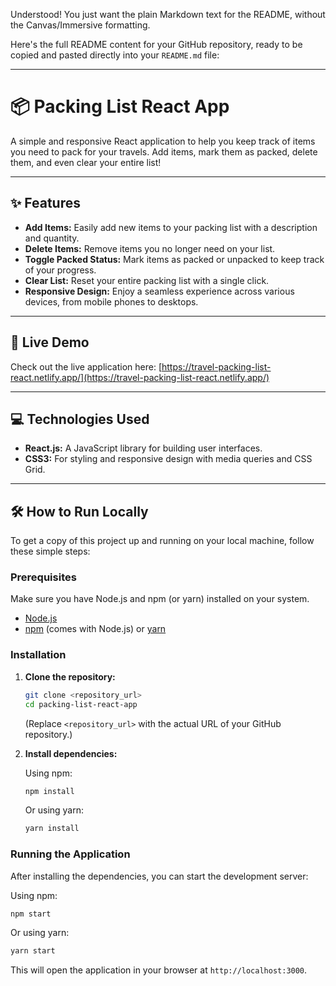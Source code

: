 Understood! You just want the plain Markdown text for the README, without the Canvas/Immersive formatting.

Here's the full README content for your GitHub repository, ready to be copied and pasted directly into your `README.md` file:

---

# 📦 Packing List React App

A simple and responsive React application to help you keep track of items you need to pack for your travels. Add items, mark them as packed, delete them, and even clear your entire list!

---

## ✨ Features

* **Add Items:** Easily add new items to your packing list with a description and quantity.
* **Delete Items:** Remove items you no longer need on your list.
* **Toggle Packed Status:** Mark items as packed or unpacked to keep track of your progress.
* **Clear List:** Reset your entire packing list with a single click.
* **Responsive Design:** Enjoy a seamless experience across various devices, from mobile phones to desktops.

---

## 🚀 Live Demo

Check out the live application here: [https://travel-packing-list-react.netlify.app/](https://travel-packing-list-react.netlify.app/)

---

## 💻 Technologies Used

* **React.js:** A JavaScript library for building user interfaces.
* **CSS3:** For styling and responsive design with media queries and CSS Grid.

---

## 🛠️ How to Run Locally

To get a copy of this project up and running on your local machine, follow these simple steps:

### Prerequisites

Make sure you have Node.js and npm (or yarn) installed on your system.

* [Node.js](https://nodejs.org/)
* [npm](https://www.npmjs.com/get-npm) (comes with Node.js) or [yarn](https://yarnpkg.com/)

### Installation

1.  **Clone the repository:**

    ```bash
    git clone <repository_url>
    cd packing-list-react-app
    ```

    (Replace `<repository_url>` with the actual URL of your GitHub repository.)

2.  **Install dependencies:**

    Using npm:

    ```bash
    npm install
    ```

    Or using yarn:

    ```bash
    yarn install
    ```

### Running the Application

After installing the dependencies, you can start the development server:

Using npm:

```bash
npm start
```

Or using yarn:

```bash
yarn start
```

This will open the application in your browser at `http://localhost:3000`.
